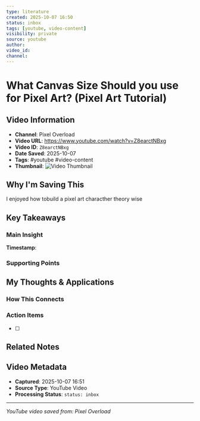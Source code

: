 ```yaml
---
type: literature
created: 2025-10-07 16:50
status: inbox
tags: [youtube, video-content]
visibility: private
source: youtube
author: 
video_id: 
channel: 
---
```



# What Canvas Size Should you use for Pixel Art? (Pixel Art Tutorial)

## Video Information
- **Channel**: Pixel Overload
- **Video URL**: https://www.youtube.com/watch?v=Z8earctNBxg
- **Video ID**: `Z8earctNBxg`
- **Date Saved**: 2025-10-07
- **Tags**: #youtube #video-content
- **Thumbnail**: ![Video Thumbnail](https://i.ytimg.com/vi/Z8earctNBxg/hqdefault.jpg)

## Why I'm Saving This
I enjoyed how tobuild a pixel art characther theory wise

## Key Takeaways
<!-- As you watch, capture key points here -->

### Main Insight
> 

**Timestamp**: 

### Supporting Points
<!-- Add more as you watch -->

## My Thoughts & Applications

### How This Connects
<!-- Links to your existing knowledge -->

### Action Items
- [ ] 

## Related Notes
<!-- Add [[wiki-links]] as you make connections -->

## Video Metadata
<!-- Auto-filled for future reference -->
- **Captured**: 2025-10-07 16:51
- **Source Type**: YouTube Video
- **Processing Status**: `status: inbox`

---
*YouTube video saved from: Pixel Overload*

